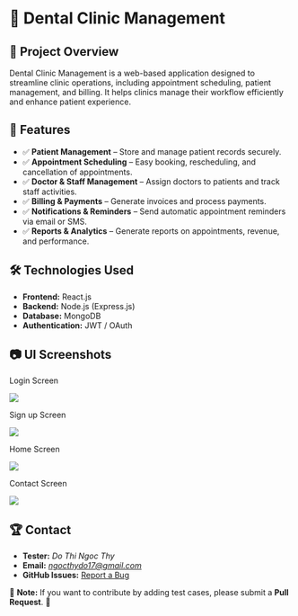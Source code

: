 # 🦷 Dental Clinic Management

## 📌 Project Overview
Dental Clinic Management is a web-based application designed to streamline clinic operations, including appointment scheduling, patient management, and billing. It helps clinics manage their workflow efficiently and enhance patient experience.

## 🚀 Features
- ✅ **Patient Management** – Store and manage patient records securely.
- ✅ **Appointment Scheduling** – Easy booking, rescheduling, and cancellation of appointments.
- ✅ **Doctor & Staff Management** – Assign doctors to patients and track staff activities.
- ✅ **Billing & Payments** – Generate invoices and process payments.
- ✅ **Notifications & Reminders** – Send automatic appointment reminders via email or SMS.
- ✅ **Reports & Analytics** – Generate reports on appointments, revenue, and performance.

## 🛠️ Technologies Used
- **Frontend:** React.js
- **Backend:** Node.js (Express.js)
- **Database:** MongoDB
- **Authentication:** JWT / OAuth

## 📷 UI Screenshots
Login  Screen

<img src="https://github.com/user-attachments/assets/09387899-9515-4ec1-b840-8f765904861e" >


Sign up Screen

<img src="https://github.com/user-attachments/assets/0a0e834f-f696-4341-a67d-04f9ad9aee7e" >


Home Screen

<img src="https://github.com/user-attachments/assets/e374260e-14c2-4879-aa1f-11a95e23cbf1" >


Contact Screen

<img src="https://github.com/user-attachments/assets/090143cd-db21-49a0-83fc-1828600385c5" >


## 🏆 Contact
- **Tester:** *Do Thi Ngoc Thy*  
- **Email:** *ngocthydo17@gmail.com*  
- **GitHub Issues:** [Report a Bug](https://github.com/ngocthydo17/coffee-shop-management/issues)  

📌 **Note:** If you want to contribute by adding test cases, please submit a **Pull Request**. 🚀  


